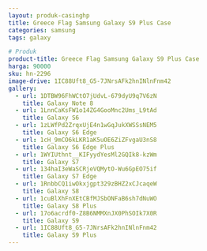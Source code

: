 ```yaml
---
layout: produk-casinghp
title: Greece Flag Samsung Galaxy S9 Plus Case
categories: samsung
tags: galaxy

# Produk
product-title: Greece Flag Samsung Galaxy S9 Plus Case
harga: 90000
sku: hn-2296
image-drive: 1IC88Uft8_G5-7JNrsAFk2hnINlnFnm42
gallery:
  - url: 1DTBW96FhWCtO7jUdvL-679dyU9q7V6zN
    title: Galaxy Note 8
  - url: 1LnnCaKsFW1o14ZG4GooMnc2Ums_L9tAd
    title: Galaxy S6
  - url: 1zLWfPd2ZrqxUjE4n1wGqJukXWSSsNEM5
    title: Galaxy S6 Edge
  - url: 1cH_9mCO6kLKR1aK5uOE6ZiZFvgaU3nS8
    title: Galaxy S6 Edge Plus
  - url: 1WYIUthnt__KIFyydYesMl2GQIk8-kzWm
    title: Galaxy S7
  - url: 134haI3eWaSCRjeVQMytO-Wu6GpEO75if
    title: Galaxy S7 Edge
  - url: 1RnbbCQ1iwOkxjgpt329zBHZ2xCJcaqeW
    title: Galaxy S8
  - url: 1cuBlXhFnXEtCBfMJSbONFaB6sh7dNuWO
    title: Galaxy S8 Plus
  - url: 17o6acrdf0-Z8B6NMMXnJX0PhSOIk7X0R
    title: Galaxy S9
  - url: 1IC88Uft8_G5-7JNrsAFk2hnINlnFnm42
    title: Galaxy S9 Plus
---
```

